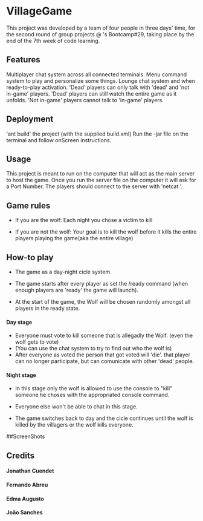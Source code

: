 # VillageGame
This project was developed by a team of four people in three days' time, for the second round of group projects @ <Academia de Codigo_>'s Bootcamp#29, taking place by the end of the 7th week of code learning.

## Features
Multiplayer chat system across all connected terminals.
Menu command system to play and personalize some things.
Lounge chat system and when ready-to-play activation.
'Dead' players can only talk with 'dead' and 'not in-game' players.
'Dead' players can still watch the entire game as it unfolds.
'Not in-game' players cannot talk to 'in-game' players.

## Deployment
'ant build' the project (with the supplied build.xml)
Run the -jar file on the terminal and follow onScreen instructions.

## Usage
This project is meant to run on the computer that will act as the main server to host the game.
Once you run the server file on the computer it will ask for a Port Number.
The players should connect to the server with 'netcat <Server IPaddress><Server Port>'.

## Game rules
- If you are the wolf: Each night you chose a victim to kill
  
- If you are not the wolf: Your goal is to kill the wolf before it kills the entire players playing the game(aka the entire village)

## How-to play
- The game as a day-night cicle system.

- The game starts after every player as set the /ready command (when enough players are 'ready' the game will launch).

- At the start of the game, the Wolf will be chosen randomly amongst all players in the ready state.

#### Day stage
- Everyone must vote to kill someone that is allegadly the Wolf. (even the wolf gets to vote)
- (You can use the chat system to try to find out who the wolf is)
- After everyone as voted the person that got voted will 'die'. that player can no longer participate, but can comunicate with other 'dead' people.

#### Night stage
- In this stage only the wolf is allowed to use the console to "kill" someone he choses with the appropriated console command.
- Everyone else won't be able to chat in this stage.

- The game switches back to day and the cicle continues until the wolf is killed by the villagers or the wolf kills everyone.

##ScreenShots

## Credits
#### Jonathan Cuendet
#### Fernando Abreu
#### Edma Augusto
#### João Sanches

